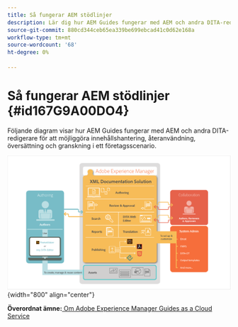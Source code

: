 ```yaml
---
title: Så fungerar AEM stödlinjer
description: Lär dig hur AEM Guides fungerar med AEM och andra DITA-redigerare för att möjliggöra hantering, återanvändning, översättning och granskning i ett företagsscenario.
source-git-commit: 880cd344ceb65ea339be699ebcad41c0d62e168a
workflow-type: tm+mt
source-wordcount: '68'
ht-degree: 0%

---
```


# Så fungerar AEM stödlinjer {#id167G9A00DO4}

Följande diagram visar hur AEM Guides fungerar med AEM och andra DITA-redigerare för att möjliggöra innehållshantering, återanvändning, översättning och granskning i ett företagsscenario.

![](images/xml-add-on-how-it-works.png){width="800" align="center"}


**Överordnat ämne:**[ Om Adobe Experience Manager Guides as a Cloud Service](intro.md)
